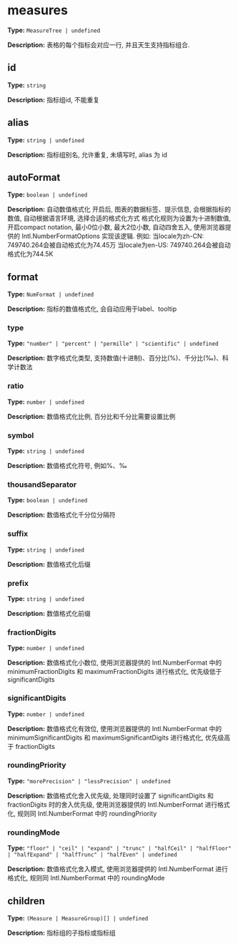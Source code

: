 # measures

**Type:** `MeasureTree | undefined`

**Description:**
表格的每个指标会对应一行, 并且天生支持指标组合.


## id

**Type:** `string`

**Description:**
指标组id, 不能重复

## alias

**Type:** `string | undefined`

**Description:**
指标组别名, 允许重复, 未填写时, alias 为 id

## autoFormat

**Type:** `boolean | undefined`

**Description:**
自动数值格式化
  开启后, 图表的数据标签、提示信息, 会根据指标的数值, 自动根据语言环境, 选择合适的格式化方式
  格式化规则为设置为十进制数值, 开启compact notation, 最小0位小数, 最大2位小数, 自动四舍五入, 使用浏览器提供的 Intl.NumberFormatOptions 实现该逻辑.
  例如:
  当locale为zh-CN: 749740.264会被自动格式化为74.45万
  当locale为en-US: 749740.264会被自动格式化为744.5K

## format

**Type:** `NumFormat | undefined`

**Description:**
指标的数值格式化, 会自动应用于label、tooltip


### type

**Type:** `"number" | "percent" | "permille" | "scientific" | undefined`

**Description:**
数字格式化类型, 支持数值(十进制)、百分比(%)、千分比(‰)、科学计数法

### ratio

**Type:** `number | undefined`

**Description:**
数值格式化比例, 百分比和千分比需要设置比例

### symbol

**Type:** `string | undefined`

**Description:**
数值格式化符号, 例如%、‰

### thousandSeparator

**Type:** `boolean | undefined`

**Description:**
数值格式化千分位分隔符

### suffix

**Type:** `string | undefined`

**Description:**
数值格式化后缀

### prefix

**Type:** `string | undefined`

**Description:**
数值格式化前缀

### fractionDigits

**Type:** `number | undefined`

**Description:**
数值格式化小数位, 使用浏览器提供的 Intl.NumberFormat 中的 minimumFractionDigits 和 maximumFractionDigits 进行格式化, 优先级低于 significantDigits

### significantDigits

**Type:** `number | undefined`

**Description:**
数值格式化有效位, 使用浏览器提供的 Intl.NumberFormat 中的 minimumSignificantDigits 和 maximumSignificantDigits 进行格式化, 优先级高于 fractionDigits

### roundingPriority

**Type:** `"morePrecision" | "lessPrecision" | undefined`

**Description:**
数值格式化舍入优先级, 处理同时设置了 significantDigits 和 fractionDigits 时的舍入优先级, 使用浏览器提供的 Intl.NumberFormat 进行格式化, 规则同 Intl.NumberFormat 中的 roundingPriority

### roundingMode

**Type:** `"floor" | "ceil" | "expand" | "trunc" | "halfCeil" | "halfFloor" | "halfExpand" | "halfTrunc" | "halfEven" | undefined`

**Description:**
数值格式化舍入模式, 使用浏览器提供的 Intl.NumberFormat 进行格式化, 规则同 Intl.NumberFormat 中的 roundingMode

## children

**Type:** `(Measure | MeasureGroup)[] | undefined`

**Description:**
指标组的子指标或指标组


